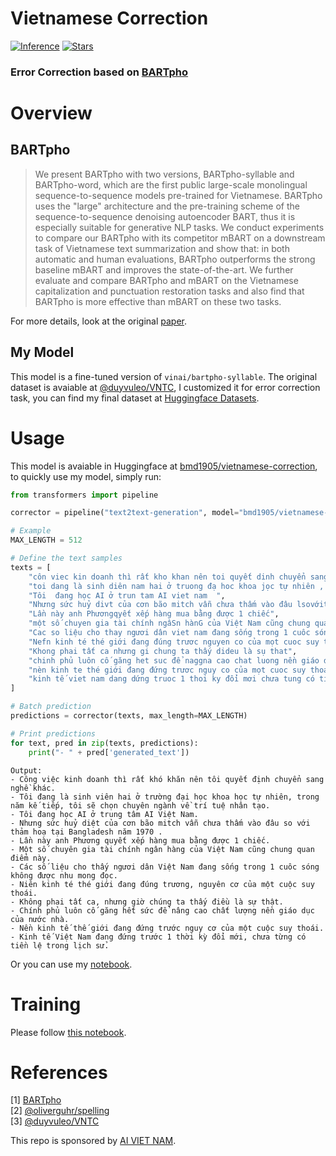 # Vietnamese Correction
[![Inference](https://colab.research.google.com/assets/colab-badge.svg)](https://colab.research.google.com/github/bmd1905/vietnamese-correction/blob/main/inference.ipynb?hl=en)
[![Stars](https://img.shields.io/github/stars/bmd1905/Vietnamese-Corrector.svg)](https://api.github.com/repos/bmd1905/vietnamese-correction)

### Error Correction based on [BARTpho](https://github.com/VinAIResearch/BARTpho)

# Overview
## BARTpho
>We present BARTpho with two versions, BARTpho-syllable and BARTpho-word, which are the first public large-scale monolingual sequence-to-sequence models pre-trained for Vietnamese. BARTpho uses the "large" architecture and the pre-training scheme of the sequence-to-sequence denoising autoencoder BART, thus it is especially suitable for generative NLP tasks. We conduct experiments to compare our BARTpho with its competitor mBART on a downstream task of Vietnamese text summarization and show that: in both automatic and human evaluations, BARTpho outperforms the strong baseline mBART and improves the state-of-the-art. We further evaluate and compare BARTpho and mBART on the Vietnamese capitalization and punctuation restoration tasks and also find that BARTpho is more effective than mBART on these two tasks.

For more details, look at the original [paper](https://arxiv.org/abs/2109.09701).

## My Model
This model is a fine-tuned version of ```vinai/bartpho-syllable```. The original dataset is avaiable at [@duyvuleo/VNTC](https://github.com/duyvuleo/VNTC), I customized it for error correction task, you can find my final dataset at [Huggingface Datasets](https://huggingface.co/datasets/bmd1905/error-correction-vi).

# Usage
This model is avaiable in Huggingface at [bmd1905/vietnamese-correction](https://huggingface.co/bmd1905/vietnamese-correction), to quickly use my model, simply run:
```python
from transformers import pipeline

corrector = pipeline("text2text-generation", model="bmd1905/vietnamese-correction")
```
```python
# Example
MAX_LENGTH = 512

# Define the text samples
texts = [
    "côn viec kin doanh thì rất kho khan nên toi quyết dinh chuyển sang nghề khac  ",
    "toi dang là sinh diên nam hai ở truong đạ hoc khoa jọc tự nhiên , trogn năm ke tiep toi sẽ chọn chuyen nganh về trí tue nhana tạo",
    "Tôi  đang học AI ở trun tam AI viet nam  ",
    "Nhưng sức huỷ divt của cơn bão mitch vẫn chưa thấm vào đâu lsovớithảm hoạ tại Bangladesh ăm 1970 ",
    "Lần này anh Phươngqyết xếp hàng mua bằng được 1 chiếc",
    "một số chuyen gia tài chính ngâSn hànG của Việt Nam cũng chung quan điểmnày",
    "Cac so liệu cho thay ngươi dân viet nam đang sống trong 1 cuôc sóng không duojc nhu mong đọi",
    "Nefn kinh té thé giới đang đúng trươc nguyen co của mọt cuoc suy thoai",
    "Khong phai tất ca nhưng gi chung ta thấy dideu là sụ that",
    "chinh phủ luôn cố găng het suc để naggna cao chat luong nền giáo duc =cua nuoc nhà",
    "nèn kinh te thé giới đang đứng trươc nguy co của mọt cuoc suy thoai",
    "kinh tế viet nam dang dứng truoc 1 thoi ky đổi mơi chưa tung có tienf lệ trong lịch sử"
]

# Batch prediction
predictions = corrector(texts, max_length=MAX_LENGTH)

# Print predictions
for text, pred in zip(texts, predictions):
    print("- " + pred['generated_text'])
```
```
Output:
- Công việc kinh doanh thì rất khó khăn nên tôi quyết định chuyển sang nghề khác.
- Tôi đang là sinh viên hai ở trường đại học khoa học tự nhiên, trong năm kế tiếp, tôi sẽ chọn chuyên ngành về trí tuệ nhân tạo.
- Tôi đang học AI ở trung tâm AI Việt Nam.
- Nhưng sức huỷ diệt của cơn bão mitch vẫn chưa thấm vào đâu so với thảm hoạ tại Bangladesh năm 1970 .
- Lần này anh Phương quyết xếp hàng mua bằng được 1 chiếc.
- Một số chuyên gia tài chính ngân hàng của Việt Nam cũng chung quan điểm này.
- Các số liệu cho thấy ngươi dân Việt Nam đang sống trong 1 cuôc sóng không được nhu mong đọc.
- Niên kinh té thé giới đang đúng trương, nguyên cơ của một cuộc suy thoái.
- Không phai tất ca, nhưng giờ chúng ta thấy điều là sự thật.
- Chính phủ luôn cố găng hết sức để nâng cao chất lượng nền giáo dục của nước nhà.
- Nền kinh tế thế giới đang đứng trước nguy cơ của một cuộc suy thoái.
- Kinh tế Việt Nam đang đứng trước 1 thời kỳ đổi mới, chưa từng có tiền lệ trong lịch sử.
```
Or you can use my [notebook](https://colab.research.google.com/github/bmd1905/vietnamese-correction/blob/main/inference.ipynb?hl=en).

# Training
Please follow [this notebook](https://colab.research.google.com/github/bmd1905/vietnamese-correction/blob/main/train_v2.ipynb?hl=en).


# References
[1] [BARTpho](https://github.com/VinAIResearch/BARTpho) \
[2] [@oliverguhr/spelling](https://github.com/oliverguhr/spelling) \
[3] [@duyvuleo/VNTC](https://github.com/duyvuleo/VNTC)


This repo is sponsored by [AI VIET NAM](https://www.facebook.com/aivietnam.edu.vn).
